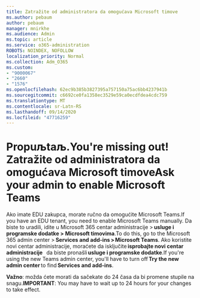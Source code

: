 ```yaml
---
title: Zatražite od administratora da omogućava Microsoft timove
ms.author: pebaum
author: pebaum
manager: mnirkhe
ms.audience: Admin
ms.topic: article
ms.service: o365-administration
ROBOTS: NOINDEX, NOFOLLOW
localization_priority: Normal
ms.collection: Adm_O365
ms.custom:
- "9000067"
- "2660"
- "1576"
ms.openlocfilehash: 62ec9b385b3827395a757150a75ac6bb4237941b
ms.sourcegitcommit: c6692ce0fa1358ec3529e59ca0ecdfdea4cdc759
ms.translationtype: MT
ms.contentlocale: sr-Latn-RS
ms.lasthandoff: 09/14/2020
ms.locfileid: "47716259"
---
```

# <a name="youre-missing-out-ask-your-admin-to-enable-microsoft-teams"></a><span data-ttu-id="81d27-102">Propuљtaљ.</span><span class="sxs-lookup"><span data-stu-id="81d27-102">You're missing out!</span></span> <span data-ttu-id="81d27-103">Zatražite od administratora da omogućava Microsoft timove</span><span class="sxs-lookup"><span data-stu-id="81d27-103">Ask your admin to enable Microsoft Teams</span></span>

<span data-ttu-id="81d27-104">Ako imate EDU zakupca, morate ručno da omogućite Microsoft Teams.</span><span class="sxs-lookup"><span data-stu-id="81d27-104">If you have an EDU tenant, you need to enable Microsoft Teams manually.</span></span> <span data-ttu-id="81d27-105">Da biste to uradili, idite u Microsoft 365 centar administracije > **usluge i programske dodatke > Microsoft timovima**.</span><span class="sxs-lookup"><span data-stu-id="81d27-105">To do this, go to the Microsoft 365 admin center > **Services and add-ins > Microsoft Teams**.</span></span> <span data-ttu-id="81d27-106">Ako koristite novi centar administracije, moraćete da isključite **isprobajte novi centar administracije**   da biste pronašli **usluge i programske dodatke**.</span><span class="sxs-lookup"><span data-stu-id="81d27-106">If you're using the new Teams admin center, you'll have to turn off **Try the new admin center** to find **Services and add-ins**.</span></span> 

<span data-ttu-id="81d27-107">**Važno**: možda ćete morati da sačekate do 24 časa da bi promene stupile na snagu.</span><span class="sxs-lookup"><span data-stu-id="81d27-107">**IMPORTANT**: You may have to wait up to 24 hours for your changes to take effect.</span></span>